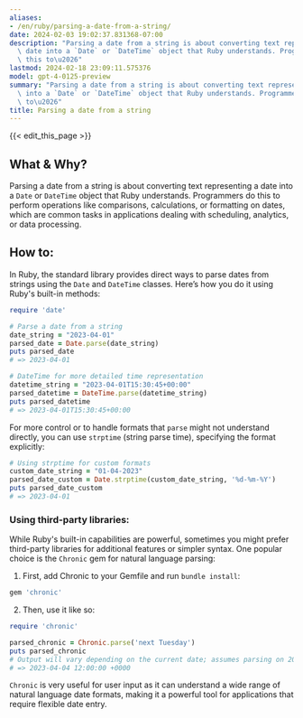 ```yaml
---
aliases:
- /en/ruby/parsing-a-date-from-a-string/
date: 2024-02-03 19:02:37.831368-07:00
description: "Parsing a date from a string is about converting text representing a\
  \ date into a `Date` or `DateTime` object that Ruby understands. Programmers do\
  \ this to\u2026"
lastmod: 2024-02-18 23:09:11.575376
model: gpt-4-0125-preview
summary: "Parsing a date from a string is about converting text representing a date\
  \ into a `Date` or `DateTime` object that Ruby understands. Programmers do this\
  \ to\u2026"
title: Parsing a date from a string
---
```


{{< edit_this_page >}}

## What & Why?
Parsing a date from a string is about converting text representing a date into a `Date` or `DateTime` object that Ruby understands. Programmers do this to perform operations like comparisons, calculations, or formatting on dates, which are common tasks in applications dealing with scheduling, analytics, or data processing.

## How to:
In Ruby, the standard library provides direct ways to parse dates from strings using the `Date` and `DateTime` classes. Here’s how you do it using Ruby's built-in methods:

```ruby
require 'date'

# Parse a date from a string
date_string = "2023-04-01"
parsed_date = Date.parse(date_string)
puts parsed_date
# => 2023-04-01

# DateTime for more detailed time representation
datetime_string = "2023-04-01T15:30:45+00:00"
parsed_datetime = DateTime.parse(datetime_string)
puts parsed_datetime
# => 2023-04-01T15:30:45+00:00
```

For more control or to handle formats that `parse` might not understand directly, you can use `strptime` (string parse time), specifying the format explicitly:

```ruby
# Using strptime for custom formats
custom_date_string = "01-04-2023"
parsed_date_custom = Date.strptime(custom_date_string, '%d-%m-%Y')
puts parsed_date_custom
# => 2023-04-01
```

### Using third-party libraries:

While Ruby's built-in capabilities are powerful, sometimes you might prefer third-party libraries for additional features or simpler syntax. One popular choice is the `Chronic` gem for natural language parsing:

1. First, add Chronic to your Gemfile and run `bundle install`:
```ruby
gem 'chronic'
```

2. Then, use it like so:
```ruby
require 'chronic'

parsed_chronic = Chronic.parse('next Tuesday')
puts parsed_chronic
# Output will vary depending on the current date; assumes parsing on 2023-04-01
# => 2023-04-04 12:00:00 +0000
```

`Chronic` is very useful for user input as it can understand a wide range of natural language date formats, making it a powerful tool for applications that require flexible date entry.
